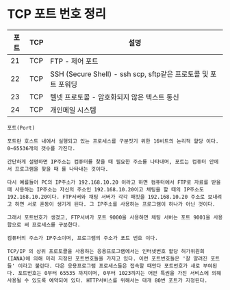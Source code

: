 # TCP 포트 번호 정리

|포트|TCP|설명|
|---|---|---|
|21|TCP|FTP - 제어 포트|
|22|TCP|SSH (Secure Shell) - ssh scp, sftp같은 프로토콜 및 포트 포워딩|
|23|TCP|텔넷 프로토콜 - 암호화되지 않은 텍스트 통신|
|24|TCP|	개인메일 시스템|

```
포트(Port)

포트란 호스트 내에서 실행되고 있는 프로세스를 구분짓기 위한 16비트의 논리적 할당 이다. 0~65536개의 갯수를 가진다.

간단하게 설명하면 IP주소는 컴퓨터를 찾을 때 필요한 주소를 나타내며, 포트는 컴퓨터 안에서 프로그램을 찾을 때 를 나타내는 것이다.

다시 예를들어 PC의 IP주소가 192.168.10.20 이라고 하면 컴퓨터에서 FTP로 자료를 받을 때 사용하는 IP주소는 자신의 주소인 192.168.10.20이고 채팅을 할 때의 IP주소도 192.168.10.20이다. FTP서버와 채팅 서버가 각각 패킷을 192.168.10.20 주소로 보내려고 하면 서로 혼동이 생기게 된다. 그 IP주소를 사용하는 프로그램이 하나가 아닌 것이다.

그래서 포트번호가 생겼고, FTP서버가 포트 9000을 사용하면 채팅 서버는 포트 9001을 사용함으로 써 프로세스를 구분한다.

컴퓨터의 주소가 IP주소이며, 프로그램의 주소가 포트 번호 이다.

TCP/IP 의 상위 프로토콜을 사용하는 응용프로그램에서는 인터넷번호 할당 허가위원회(IANA)에 의해 미리 지정된 포트번호들을 가지고 있다. 이런 포트번호들은 '잘 알려진 포트들' 이라고 불린다. 다은 응용프로그램 프로세스들은 접속할 때만다 포트번호가 새로 부여된다. 포트번호는 0부터 65535 까지이며, 0부터 1023까지는 어떤 특권을 가진 서비스에 의해 사용될 수 있도록 예약되어 있다. HTTP서비스를 위해서는 대개 80번 포트가 지정된다.
```